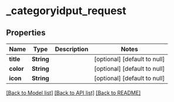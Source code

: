 # \_category**id**put_request

## Properties

| Name      | Type       | Description | Notes                        |
| --------- | ---------- | ----------- | ---------------------------- |
| **title** | **String** |             | [optional] [default to null] |
| **color** | **String** |             | [optional] [default to null] |
| **icon**  | **String** |             | [optional] [default to null] |

[[Back to Model list]](../README.md#documentation-for-models) [[Back to API list]](../README.md#documentation-for-api-endpoints) [[Back to README]](../README.md)
